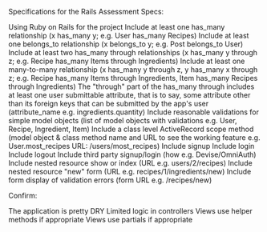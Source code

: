 Specifications for the Rails Assessment
Specs:

 Using Ruby on Rails for the project
 Include at least one has_many relationship (x has_many y; e.g. User has_many Recipes)
 Include at least one belongs_to relationship (x belongs_to y; e.g. Post belongs_to User)
 Include at least two has_many through relationships (x has_many y through z; e.g. Recipe has_many Items through Ingredients)
 Include at least one many-to-many relationship (x has_many y through z, y has_many x through z; e.g. Recipe has_many Items through Ingredients, Item has_many Recipes through Ingredients)
 The "through" part of the has_many through includes at least one user submittable attribute, that is to say, some attribute other than its foreign keys that can be submitted by the app's user (attribute_name e.g. ingredients.quantity)
 Include reasonable validations for simple model objects (list of model objects with validations e.g. User, Recipe, Ingredient, Item)
 Include a class level ActiveRecord scope method (model object & class method name and URL to see the working feature e.g. User.most_recipes URL: /users/most_recipes)
 Include signup
 Include login
 Include logout
 Include third party signup/login (how e.g. Devise/OmniAuth)
 Include nested resource show or index (URL e.g. users/2/recipes)
 Include nested resource "new" form (URL e.g. recipes/1/ingredients/new)
 Include form display of validation errors (form URL e.g. /recipes/new)

Confirm:

 The application is pretty DRY
 Limited logic in controllers
 Views use helper methods if appropriate
 Views use partials if appropriate